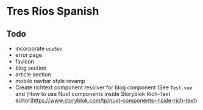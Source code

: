 # Tres Ríos Spanish

## Todo

- incorporate `useSeo`
- error page
- favicon
- blog section
- article section
- mobile navbar style revamp
- Create richtext component resolver for blog component (See `Test.vue` and [How to use Nuxt components inside Storyblok Rich-Text editor]https://www.storyblok.com/tp/nuxt-components-inside-rich-text)
